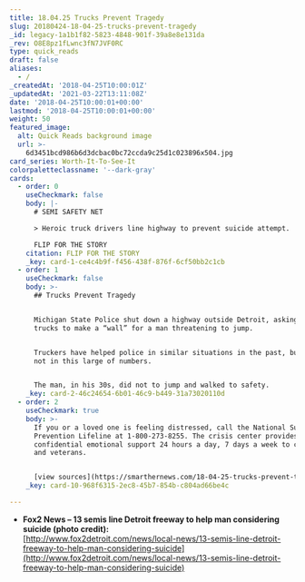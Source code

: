 ```yaml
---
title: 18.04.25 Trucks Prevent Tragedy
slug: 20180424-18-04-25-trucks-prevent-tragedy
_id: legacy-1a1b1f82-5823-4848-901f-39a8e8e131da
_rev: O8E8pz1fLwnc3fN7JVF0RC
type: quick_reads
draft: false
aliases:
  - /
_createdAt: '2018-04-25T10:00:01Z'
_updatedAt: '2021-03-22T13:11:08Z'
date: '2018-04-25T10:00:01+00:00'
lastmod: '2018-04-25T10:00:01+00:00'
weight: 50
featured_image:
  alt: Quick Reads background image
  url: >-
    6d3451bcd986b6d3dcbac0bc72ccda9c25d1c023896x504.jpg
card_series: Worth-It-To-See-It
colorpaletteclassname: '--dark-gray'
cards:
  - order: 0
    useCheckmark: false
    body: |-
      # SEMI SAFETY NET

      > Heroic truck drivers line highway to prevent suicide attempt.

      FLIP FOR THE STORY
    citation: FLIP FOR THE STORY
    _key: card-1-ce4c4b9f-f456-438f-876f-6cf50bb2c1cb
  - order: 1
    useCheckmark: false
    body: >-
      ## Trucks Prevent Tragedy


      Michigan State Police shut down a highway outside Detroit, asking 13 semi
      trucks to make a “wall” for a man threatening to jump.


      Truckers have helped police in similar situations in the past, but usually
      not in this large of numbers.


      The man, in his 30s, did not to jump and walked to safety.
    _key: card-2-46c24654-6b01-46c9-b449-31a73020110d
  - order: 2
    useCheckmark: true
    body: >-
      If you or a loved one is feeling distressed, call the National Suicide
      Prevention Lifeline at 1-800-273-8255. The crisis center provides free and
      confidential emotional support 24 hours a day, 7 days a week to civilians
      and veterans.


      [view sources](https://smarthernews.com/18-04-25-trucks-prevent-tragedy/)
    _key: card-10-968f6315-2ec8-45b7-854b-c804ad66be4c

---
```

* **Fox2 News – 13 semis line Detroit freeway to help man considering suicide (photo credit):**  
[http://www.fox2detroit.com/news/local-news/13-semis-line-detroit-freeway-to-help-man-considering-suicide](http://www.fox2detroit.com/news/local-news/13-semis-line-detroit-freeway-to-help-man-considering-suicide)